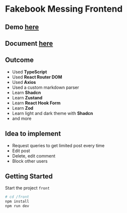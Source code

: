 # Fakebook Messing Frontend

## **Demo** [here](https://fakebook.vercel.app/)

## **Document** [here](docs/frontend-flow.md)

## **Outcome**

- Used **TypeScript**
- Used **React Router DOM**
- Used **Axios**
- Used a custom markdown parser
- Learn **Shadcn**
- Learn **Zustand**
- Learn **React Hook Form**
- Learn **Zod**
- Learn light and dark theme with **Shadcn** 
- and more

## **Idea to implement**

- Request queries to get limited post every time
- Edit post
- Delete, edit comment
- Block other users

## **Getting Started**

Start the project `front`
```bash
# cd /front
npm install 
npm run dev
```

<!-- * See my next project []() -->
